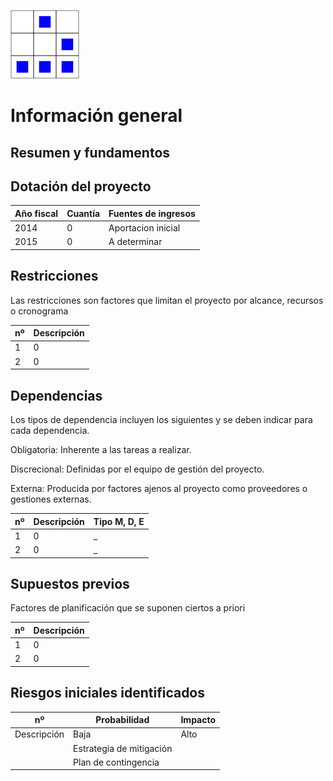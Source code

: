 
[logo]:/art/logo/canhack.png
[about_logo]:/art/logo/logo.md
[![Nuestro logo][logo]][about_logo]


Información general
==================

Resumen y fundamentos
----------------





Dotación del proyecto
----------------

Año fiscal | Cuantía | Fuentes de ingresos
---------- | ------- | -------------------
2014 | 0 | Aportacion inicial
2015 | 0 | A determinar


Restricciones
----------------

Las restricciones son factores que limitan el proyecto por alcance, recursos o cronograma

nº | Descripción
---------- | -------
1 | 0
2 | 0


Dependencias
----------------

Los tipos de dependencia incluyen los siguientes y se deben indicar para cada dependencia.

Obligatoria: Inherente a las tareas a realizar.

Discrecional: Definidas por el equipo de gestión del proyecto.

Externa: Producida por factores ajenos al proyecto como proveedores o gestiones externas.


nº | Descripción | Tipo M, D, E
---------- | ------- | -------------------
1 | 0 | _
2 | 0 | _




Supuestos previos
----------------

Factores de planificación que se suponen ciertos a priori

nº | Descripción
---------- | -------
1 | 0
2 | 0


Riesgos iniciales identificados
----------------

nº | Probabilidad | Impacto
---------- | ------- | ----
Descripción | Baja | Alto
||Estrategia de mitigación
||Plan de contingencia
